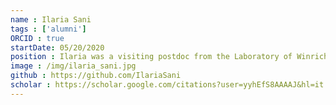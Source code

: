```yaml
---
name : Ilaria Sani
tags : ['alumni']
ORCID : true
startDate: 05/20/2020
position : Ilaria was a visiting postdoc from the Laboratory of Winrich Freiwald at the Rockefeller University. After visiting the lab Ilaria took a Research Scientist position at the University of Geneva.
image : /img/ilaria_sani.jpg
github : https://github.com/IlariaSani
scholar : https://scholar.google.com/citations?user=yyhEfS8AAAAJ&hl=it
---
```


